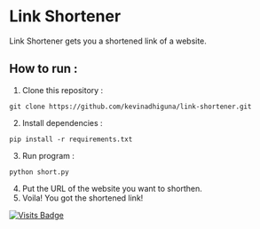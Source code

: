 # Link Shortener

Link Shortener gets you a shortened link of a website.

## How to run :
1) Clone this repository :
```
git clone https://github.com/kevinadhiguna/link-shortener.git
```
2) Install dependencies :
```
pip install -r requirements.txt
```
3) Run program :
```
python short.py
```
4) Put the URL of the website you want to shorthen.
5) Voila! You got the shortened link!

[![Visits Badge](https://badges.pufler.dev/visits/kevinadhiguna/link-shortener)](https://github.com/kevinadhiguna)
